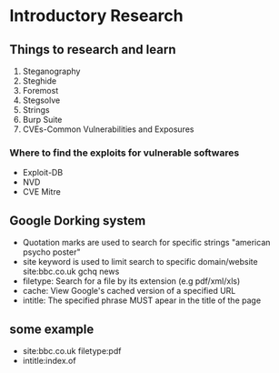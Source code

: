 # Introductory Research

## Things to research and learn

1. Steganography
2. Steghide
3. Foremost
4. Stegsolve
5. Strings
6. Burp Suite
7. CVEs-Common Vulnerabilities and Exposures

### Where to find the exploits for vulnerable softwares

* Exploit-DB
* NVD
* CVE Mitre

## Google Dorking system

* Quotation marks are used to search for specific strings
    "american psycho poster"
* site keyword is used to limit search to specific domain/website
    site:bbc.co.uk gchq news
* filetype: Search for a file by its extension (e.g pdf/xml/xls)
* cache: View Google's cached version of a specified URL
* intitle: The specified phrase MUST apear in the title of the page

## some example

* site:bbc.co.uk filetype:pdf
* intitle:index.of
